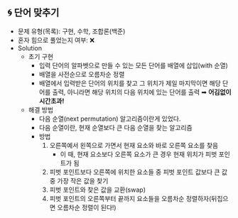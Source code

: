 ## 🌀 단어 맞추기

- 문제 유형(목록): 구현, 수학, 조합론(백준)
- 혼자 힘으로 풀었는지 여부: ❌
- Solution
  - 초기 구현
    - 입력 단어의 알파벳으로 만들 수 있는 모든 단어를 배열에 삽입(with 순열)
    - 배열을 사전순으로 오름차순 정렬
    - 배열에서 입력받은 단어의 위치를 찾고 그 위치가 제일 마지막이면 해당 단어를 출력, 아니라면 해당 위치의 다음 위치에 있는 단어를 출력
    ➡︎ **어김없이 시간초과!**
  - 해결 방법
    - 다음 순열(next permutation) 알고리즘이란게 있었다.
    - 다음 순열이란, 현재 순열보다 큰 다음 순열을 찾는 알고리즘
    - 방법
      1. 오른쪽예서 왼쪽으로 가면서 현재 요소와 바로 오른쪽 요소를 찾음
          - 이 때, 현재 요소보다 오른쪽 요소가 큰 경우 현재 위치가 피벗 포인트가 됨
      2. 피벗 포인트보다 오른쪽에 위치한 요소들 중 피벗 포인트 값보다 큰 값 중 가장 작은 값을 찾기
      3. 피벗 포인트와 찾은 값을 교환(swap)
      4. 피벗 포인트의 오른쪽부터 끝까지 요소들을 오름차순 정렬하자(뒤집으면 오름차순 정렬이 된다!)
